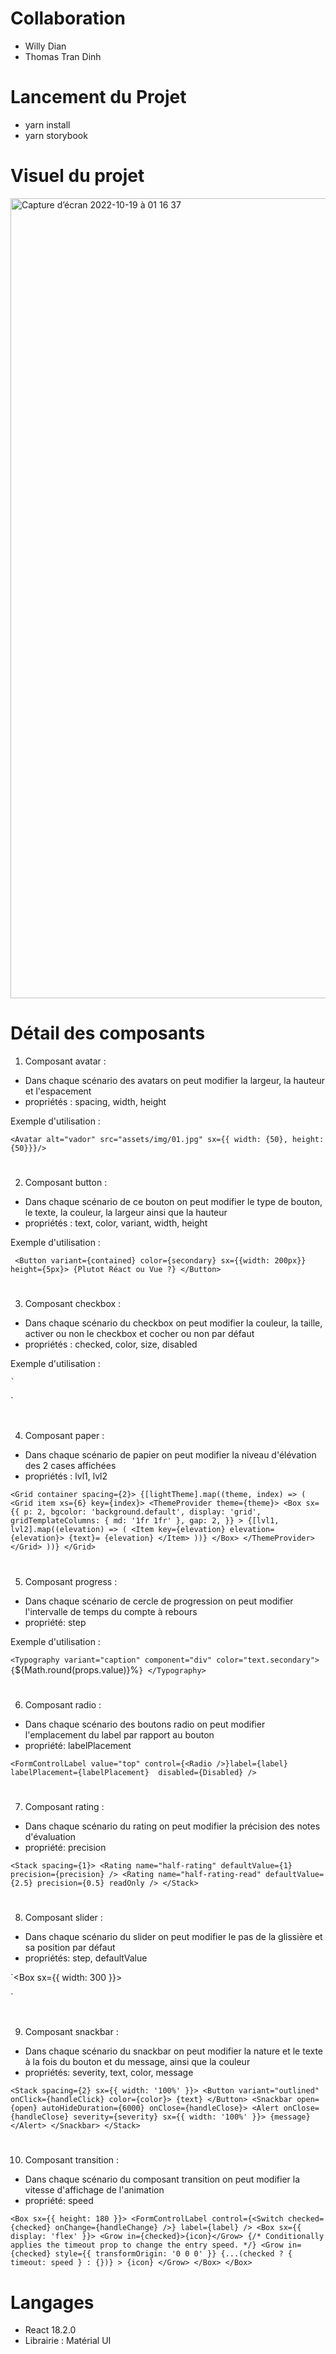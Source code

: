 # Collaboration

- Willy Dian
- Thomas Tran Dinh

# Lancement du Projet

- yarn install
- yarn storybook

# Visuel du projet

<img width="1280" alt="Capture d’écran 2022-10-19 à 01 16 37" src="https://user-images.githubusercontent.com/62612755/196603819-e9076ad9-61fa-4153-a272-c8235abe5cad.png">

# Détail des composants

1) Composant avatar :

- Dans chaque scénario des avatars on peut modifier la largeur, la hauteur et l'espacement
- propriétés : spacing, width, height

Exemple d'utilisation :

`<Avatar alt="vador" src="assets/img/01.jpg" sx={{ width: {50}, height: {50}}}/>`
    
#
2) Composant button :

- Dans chaque scénario de ce bouton on peut modifier le type de bouton, le texte, la couleur, la largeur ainsi que la hauteur
- propriétés : text, color, variant, width, height

Exemple d'utilisation :

`
      <Button variant={contained} color={secondary} sx={{width: 200px}} height={5px}> {Plutot Réact ou Vue ?} </Button>`
#
3) Composant checkbox :

- Dans chaque scénario du checkbox on peut modifier la couleur, la taille, activer ou non le checkbox et cocher ou non par défaut
- propriétés : checked, color, size, disabled

Exemple d'utilisation :

    ` 
<Checkbox checked={true} color={primary} size={small} disabled={false}/>`


#
4) Composant paper :

- Dans chaque scénario de papier on peut modifier la niveau d'élévation des 2 cases affichées
- propriétés : lvl1, lvl2

`<Grid container spacing={2}>
      {[lightTheme].map((theme, index) => (
        <Grid item xs={6} key={index}>
          <ThemeProvider theme={theme}>
            <Box
              sx={{
                p: 2,
                bgcolor: 'background.default',
                display: 'grid',
                gridTemplateColumns: { md: '1fr 1fr' },
                gap: 2,
              }}
            >
              {[lvl1, lvl2].map((elevation) => (
                <Item key={elevation} elevation={elevation}>
                  {text}= {elevation}
                </Item>
              ))}
            </Box>
          </ThemeProvider>
        </Grid>
      ))}
    </Grid>`

#
5) Composant progress :

- Dans chaque scénario de cercle de progression on peut modifier l'intervalle de temps du compte à rebours
- propriété: step

Exemple d'utilisation :

`<Typography variant="caption" component="div" color="text.secondary">
          {`${Math.round(props.value)}%`}
</Typography>`

#
6) Composant radio :

- Dans chaque scénario des boutons radio on peut modifier l'emplacement du label par rapport au bouton
- propriété: labelPlacement

`
    <FormControlLabel
        value="top"
        control={<Radio />}label={label}
        labelPlacement={labelPlacement} 
        disabled={Disabled}
    />
        `

#
7) Composant rating :

- Dans chaque scénario du rating on peut modifier la précision des notes d'évaluation
- propriété: precision

`<Stack spacing={1}>
      <Rating name="half-rating" defaultValue={1} precision={precision} />
      <Rating name="half-rating-read" defaultValue={2.5} precision={0.5} readOnly />
</Stack>`

#
8) Composant slider :

- Dans chaque scénario du slider on peut modifier le pas de la glissière et sa position par défaut
- propriétés: step, defaultValue

`<Box sx={{ width: 300 }}>
     <Slider defaultValue={30} step={10} marks min={10} max={110} disabled /> 
      <Slider
        aria-label="Temperature"
        defaultValue={30}
        getAriaValueText={valuetext}
        valueLabelDisplay="auto"
        step={step}
        marks
        min={10}
        max={110}
      />
      
</Box>`

#
9) Composant snackbar :

- Dans chaque scénario du snackbar on peut modifier la nature et le texte à la fois du bouton et du message, ainsi que la couleur 
- propriétés: severity, text, color, message

`<Stack spacing={2} sx={{ width: '100%' }}>
      <Button variant="outlined" onClick={handleClick} color={color}>
        {text}
      </Button>
      <Snackbar open={open} autoHideDuration={6000} onClose={handleClose}>
        <Alert onClose={handleClose} severity={severity} sx={{ width: '100%' }}>
          {message}
        </Alert>
      </Snackbar>
</Stack>`

#
10) Composant transition :

- Dans chaque scénario du composant transition on peut modifier la vitesse d'affichage de l'animation
- propriété: speed

`<Box sx={{ height: 180 }}>
      <FormControlLabel
        control={<Switch checked={checked} onChange={handleChange} />}
        label={label}
/>
      <Box sx={{ display: 'flex' }}>
        <Grow in={checked}>{icon}</Grow>
        {/* Conditionally applies the timeout prop to change the entry speed. */}
        <Grow
          in={checked}
          style={{ transformOrigin: '0 0 0' }}
          {...(checked ? { timeout: speed } : {})}
        >
          {icon}
        </Grow>
      </Box>
</Box>`


# Langages

- React 18.2.0
- Librairie : Matérial UI


